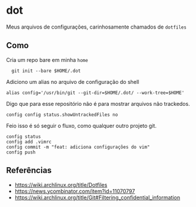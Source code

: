 # dot

Meus arquivos de configurações, carinhosamente chamados de `dotfiles`

## Como

Cria um repo bare em minha `home` 
```
  git init --bare $HOME/.dot
 ```
 
Adiciono um alias no arquivo de configuração do shell

```
alias config='/usr/bin/git --git-dir=$HOME/.dot/ --work-tree=$HOME'

```

Digo que para esse repositório não é para mostrar arquivos não trackedos.
```
config config status.showUntrackedFiles no
```

Feio isso é só seguir o fluxo, como qualquer outro projeto git.
```
config status
config add .vimrc
config commit -m "feat: adiciona configurações do vim"
config push

```

## Referências
- https://wiki.archlinux.org/title/Dotfiles
- https://news.ycombinator.com/item?id=11070797
- https://wiki.archlinux.org/title/Git#Filtering_confidential_information
